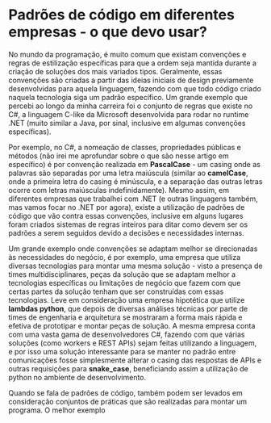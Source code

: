 # Padrões de código em diferentes empresas - o que devo usar?

No mundo da programação, é muito comum que existam convenções e regras de estilização específicas para que a ordem seja mantida durante a criação de soluções dos mais variados tipos. Geralmente, essas convenções são criadas a partir das ideias iniciais de design previamente
desenvolvidas para aquela linguagem, fazendo com que todo código criado naquela tecnologia siga um padrão específico. Um grande exemplo que percebi ao longo da minha carreira foi o conjunto de regras que existe no C#, a linguagem C-like da Microsoft desenvolvida para rodar no runtime .NET (muito similar a Java, por sinal, inclusive em algumas convenções específicas). 

Por exemplo, no C#, a nomeação de classes, propriedades públicas e métodos (não irei me aprofundar sobre o que são nesse artigo em específico) é por convenção realizada em **PascalCase** - um casing onde as palavras são separadas por uma letra maiúscula (similar ao **camelCase**, onde a primeira letra do casing é minúscula, e a separação das outras letras ocorre com letras maiúsculas indefinidamente). Mesmo assim, em diferentes empresas que trabalhei com .NET (e outras linguagens também, mas vamos focar no .NET por agora), existe a utilização de padrões de código que vão contra essas convenções, inclusive em alguns lugares foram criados sistemas de regras inteiros para ditar como devem ser os padrões a serem seguidos devido a decisões e necessidades internas. 

Um grande exemplo onde convenções se adaptam melhor se direcionadas às necessidades do negócio, é por exemplo, uma empresa que utiliza diversas tecnologias para montar uma mesma solução - visto a presença de times multidisciplinares, peças da solução que se adaptam melhor a tecnologias específicas ou limitações de negócio que fazem com que certas partes da solução tenham que ser construídas com essas tecnologias. Leve em consideração uma empresa hipotética que utilize **lambdas python**, que depois de diversas análises técnicas por parte de times de engenharia e arquitetura se mostraram a forma mais rápida e efetiva de prototipar e montar peças de solução. A mesma empresa conta com uma vasta gama de desenvolvedores C#, fazendo com que várias soluções (como workers e REST APIs) sejam feitas utilizando a linguagem, e por isso uma solução interessante para se manter no padrão entre comunicações fosse simplesmente alterar o casing das respostas de APIs e outras requisições para **snake_case**, beneficiando assim a utilização de python no ambiente de desenvolvimento.

Quando se fala de padrões de código, também podem ser levados em consideração conjuntos de práticas que são realizadas para montar um programa. O melhor exemplo
